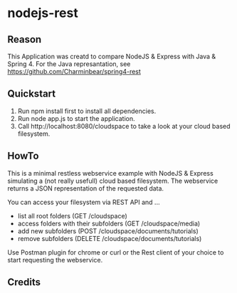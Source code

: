 # nodejs-rest

Reason
--------------
This Application was creatd to compare NodeJS & Express with Java & Spring 4.
For the Java represantation, see https://github.com/Charminbear/spring4-rest


Quickstart
--------------
1. Run npm install first to install all dependencies.
2. Run node app.js to start the application.
3. Call http://localhost:8080/cloudspace to take a look at your cloud based filesystem.

HowTo
--------------
 This is a minimal restless webservice example with NodeJS & Express simulating a (not really usefull) cloud based filesystem.
 The webservice returns a JSON representation of the requested data.

 You can access your filesystem via REST API and ...
 - list all root folders (GET /cloudspace)
 - access folders with their subfolders (GET /cloudspace/media)
 - add new subfolders (POST /cloudspace/documents/tutorials)
 - remove subfolders (DELETE /cloudspace/documents/tutorials)

Use Postman plugin for chrome or curl or the Rest client of your choice to start requesting the webservice.

Credits
--------------
